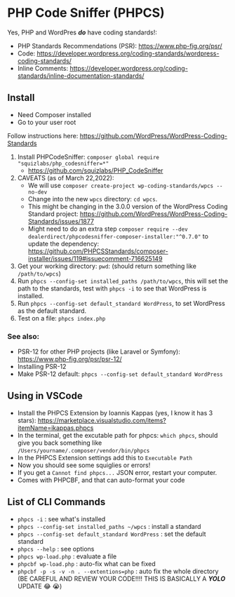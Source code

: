# PHP Code Sniffer (PHPCS)
Yes, PHP and WordPres ***do*** have coding standards!:
- PHP Standards Recommendations (PSR): https://www.php-fig.org/psr/
- Code: https://developer.wordpress.org/coding-standards/wordpress-coding-standards/
- Inline Comments: https://developer.wordpress.org/coding-standards/inline-documentation-standards/

## Install
- Need Composer installed
- Go to your user root

Follow instructions here: https://github.com/WordPress/WordPress-Coding-Standards
1. Install PHPCodeSniffer: `composer global require "squizlabs/php_codesniffer=*"`
    - https://github.com/squizlabs/PHP_CodeSniffer
2. CAVEATS (as of March 22,2022):
    - We will use `composer create-project wp-coding-standards/wpcs --no-dev`
    - Change into the new `wpcs` directory: `cd wpcs`.
    - This might be changing in the 3.0.0 version of the WordPress Coding Standard project: https://github.com/WordPress/WordPress-Coding-Standards/issues/1877
    - Might need to do an extra step `composer require --dev dealerdirect/phpcodesniffer-composer-installer:"^0.7.0"` to update the dependency: https://github.com/PHPCSStandards/composer-installer/issues/119#issuecomment-716625149
3. Get your working directory: `pwd`: (should return something like `/path/to/wpcs`)
4. Run `phpcs --config-set installed_paths /path/to/wpcs`, this will set the path to the standards, test with `phpcs -i` to see that WordPress is installed.
5. Run `phpcs --config-set default_standard WordPress`, to set WordPress as the default standard.
6. Test on a file: `phpcs index.php`

### See also:
- PSR-12 for other PHP projects (like Laravel or Symfony): https://www.php-fig.org/psr/psr-12/
- Installing PSR-12
- Make PSR-12 default: `phpcs --config-set default_standard WordPress`

## Using in VSCode
- Install the PHPCS Extension by Ioannis Kappas (yes, I know it has 3 stars): https://marketplace.visualstudio.com/items?itemName=ikappas.phpcs
- In the terminal, get the excutable path for phpcs: `which phpcs`, should give you back something like `/Users/yourname/.composer/vendor/bin/phpcs`
- In the PHPCS Extension settings add this to `Executable Path`
- Now you should see some squiglies or errors!
- If you get a `Cannot find phpcs...` JSON error, restart your computer.
- Comes with PHPCBF, and that can auto-format your code

## List of CLI Commands
- `phpcs -i` : see what's installed
- `phpcs --config-set installed_paths ~/wpcs` : install a standard
- `phpcs --config-set default_standard WordPress` : set the default standard
- `phpcs --help` : see options
- `phpcs wp-load.php` : evaluate a file
- `phpcbf wp-load.php` : auto-fix what can be fixed
- `phpcbf -p -s -v -n . --extentions=php` : auto fix the whole directory (BE CAREFUL AND REVIEW YOUR CODE!!!! THIS IS BASICALLY  A ***YOLO*** UPDATE 😂 😭)